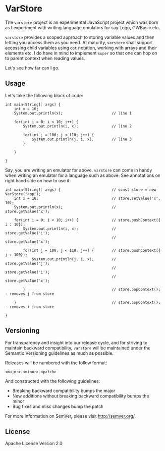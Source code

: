 # VarStore

The `varstore` project is an experimental JavaScript project
which was born as I experiment with writing language emulators
for say Logo, GWBasic etc.

`varstore` provides a scoped approach to storing variable values
and then letting you access them as you need. At maturity, `varstore`
shall support accessing child variables using `dot` notation,
working with arrays and their elements etc. I do have in mind to
implement `super` so that one can hop on to parent context when
reading values.

Let's see how far can I go.

## Usage

Let's take the following block of code:

```
int main(String[] args) {
    int x = 10;
    System.out.println(x);                      // line 1

    for(int i = 0; i < 10; i++) {
        System.out.println(i, x);               // line 2

        for(int j = 100; j < 110; j++) {
            System.out.println(j, i, x);        // line 3
        }

    }

}
```

Say, you are writing an emulator for above. `varstore` can come
in handy when writing an emulator for a language such as above.
See annotations on right hand side on how to use it:

```
int main(String[] args) {                       // const store = new VarStore('app');
    int x = 10;                                 // store.setValue('x', 10);
    System.out.println(x);                      // store.getValue('x');

    for(int i = 0; i < 10; i++) {               // store.pushContext({ i : 10});
        System.out.println(i, x);               // store.getValue('i');
                                                // store.getValue('x');

        for(int j = 100; j < 110; j++) {        // store.pushContext({ j : 100});
            System.out.println(j, i, x);        // store.getValue('j');
                                                // store.getValue('i');
                                                // store.getValue('x');

        }                                       // store.popContext(); - removes j from store

    }                                           // store.popContext(); - removes i from store

}
```

## Versioning

For transparency and insight into our release cycle, and for striving 
to maintain backward compatibility, `varstore` will be maintained under
the Semantic Versioning guidelines as much as possible.

Releases will be numbered with the follow format:

`<major>.<minor>.<patch>`

And constructed with the following guidelines:

* Breaking backward compatibility bumps the major
* New additions without breaking backward compatibility bumps the minor
* Bug fixes and misc changes bump the patch

For more information on SemVer, please visit http://semver.org/.

## License

Apache License Version 2.0
